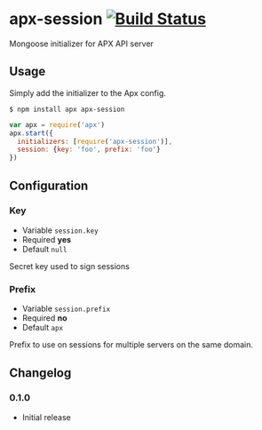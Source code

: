 apx-session [![Build Status](https://travis-ci.org/snailjs/apx-session.png?branch=0.3.0)](https://travis-ci.org/snailjs/apx-session)
============

Mongoose initializer for APX API server

## Usage

Simply add the initializer to the Apx config.

```
$ npm install apx apx-session
```

```js
var apx = require('apx')
apx.start({
  initializers: [require('apx-session')],
  session: {key: 'foo', prefix: 'foo'}
})
```

## Configuration

### Key
* Variable `session.key`
* Required **yes**
* Default `null`

Secret key used to sign sessions

### Prefix
* Variable `session.prefix`
* Required **no**
* Default `apx`

Prefix to use on sessions for multiple servers on the same domain.

## Changelog

### 0.1.0
* Initial release
